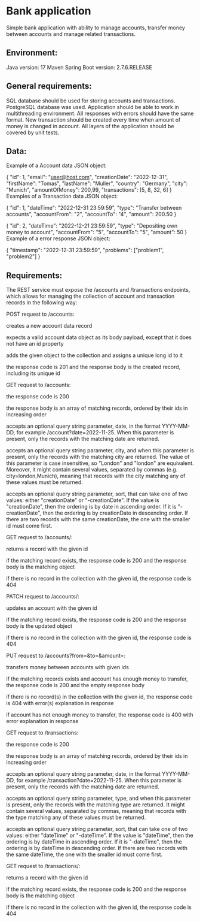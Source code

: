 # **Bank application**

Simple bank application with ability to manage accounts, transfer money between accounts and manage related transactions.

## **Environment:**

Java version: 17
Maven
Spring Boot version: 2.7.6.RELEASE

## **General requirements:**

SQL database should be used for storing accounts and transactions. PostgreSQL database was used. 
Application should be able to work in multithreading environment.
All responses with errors should have the same format.
New transaction should be created every time when amount of money is changed in account.
All layers of the application should be covered by unit tests.

## **Data:**

Example of a Account data JSON object:

{
"id": 1,
"email": "user@host.com",
"creationDate": "2022-12-31",
"firstName": "Tomas",
"lastName": "Muller",
"country": "Germany",
"city": "Munich",
"amountOfMoney": 200,99,
"transactions": [5, 8, 32, 6]
}
Examples of a Transaction data JSON object:

{
"id": 1,
"dateTime": "2022-12-31 23:59:59",
"type": "Transfer between accounts",
"accountFrom": "2",
"accountTo": "4",
"amount": 200.50
}

{
"id": 2,
"dateTime": "2022-12-21 23:59:59",
"type": "Depositing own money to account",
"accountFrom": "5",
"accountTo": "5",
"amount": 50
}
Example of a error response JSON object:

{
"timestamp": "2022-12-31 23:59:59",
"problems": ["problem1", "problem2"]
}

## **Requirements:**

The REST service must expose the /accounts and /transactions endpoints, which allows for managing the collection of account and transaction records in the following way:

POST request to /accounts:

creates a new account data record

expects a valid account data object as its body payload, except that it does not have an id property

adds the given object to the collection and assigns a unique long id to it

the response code is 201 and the response body is the created record, including its unique id

GET request to /accounts:

the response code is 200

the response body is an array of matching records, ordered by their ids in increasing order

accepts an optional query string parameter, date, in the format YYYY-MM-DD, for example /account?date=2022-11-25. When this parameter is present, only the records with the matching date are returned.

accepts an optional query string parameter, city, and when this parameter is present, only the records with the matching city are returned. The value of this parameter is case insensitive, so "London" and "london" are equivalent. Moreover, it might contain several values, separated by commas (e.g. city=london,Munich), meaning that records with the city matching any of these values must be returned.

accepts an optional query string parameter, sort, that can take one of two values: either "creationDate" or "-creationDate". If the value is "creationDate", then the ordering is by date in ascending order. If it is "-creationDate", then the ordering is by creationDate in descending order. If there are two records with the same creationDate, the one with the smaller id must come first.

GET request to /accounts/<id>:

returns a record with the given id

if the matching record exists, the response code is 200 and the response body is the matching object

if there is no record in the collection with the given id, the response code is 404

PATCH request to /accounts/<id>:

updates an account with the given id

if the matching record exists, the response code is 200 and the response body is the updated object

if there is no record in the collection with the given id, the response code is 404

PUT request to /accounts?from=<fromId>&to=<toId>&amount=<moneyAmount>:

transfers money between accounts with given ids

if the matching records exists and account has enough money to transfer, the response code is 200 and the empty response body

if there is no record(s) in the collection with the given id, the response code is 404 with error(s) explanation in response

if account has not enough money to transfer, the response code is 400 with error explanation in response

GET request to /transactions:

the response code is 200

the response body is an array of matching records, ordered by their ids in increasing order

accepts an optional query string parameter, date, in the format YYYY-MM-DD, for example /transaction?date=2022-11-25. When this parameter is present, only the records with the matching date are returned.

accepts an optional query string parameter, type, and when this parameter is present, only the records with the matching type are returned. It might contain several values, separated by commas, meaning that records with the type matching any of these values must be returned.

accepts an optional query string parameter, sort, that can take one of two values: either "dateTime" or "-dateTime". If the value is "dateTime", then the ordering is by dateTime in ascending order. If it is "-dateTime", then the ordering is by dateTime in descending order. If there are two records with the same dateTime, the one with the smaller id must come first.

GET request to /transactions/<id>:

returns a record with the given id

if the matching record exists, the response code is 200 and the response body is the matching object

if there is no record in the collection with the given id, the response code is 404